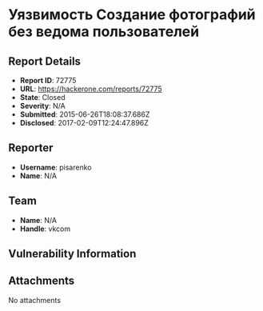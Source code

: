 # Уязвимость Создание фотографий без ведома пользователей

## Report Details
- **Report ID**: 72775
- **URL**: https://hackerone.com/reports/72775
- **State**: Closed
- **Severity**: N/A
- **Submitted**: 2015-06-26T18:08:37.686Z
- **Disclosed**: 2017-02-09T12:24:47.896Z

## Reporter
- **Username**: pisarenko
- **Name**: N/A

## Team
- **Name**: N/A
- **Handle**: vkcom

## Vulnerability Information


## Attachments
No attachments
